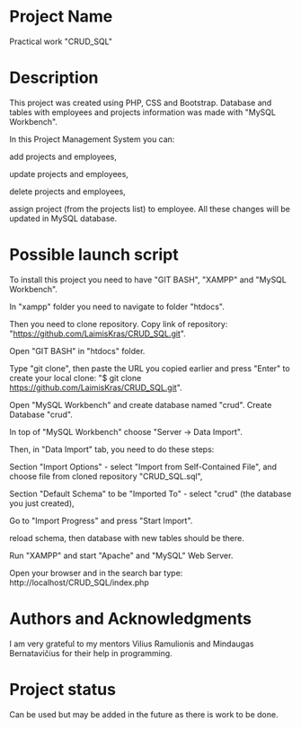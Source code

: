 # Project Name
Practical work "CRUD_SQL"

# Description
This project was created using PHP, CSS and Bootstrap. Database and tables with employees and projects information was made with "MySQL Workbench".

In this Project Management System you can:

add projects and employees,

update projects and employees,

delete projects and employees,

assign project (from the projects list) to employee. All these changes will be updated in MySQL database.

# Possible launch script
To install this project you need to have "GIT BASH", "XAMPP" and "MySQL Workbench".

In "xampp" folder you need to navigate to folder "htdocs".

Then you need to clone repository. Copy link of repository:
 "https://github.com/LaimisKras/CRUD_SQL.git".
 
Open "GIT BASH" in "htdocs" folder.

Type "git clone",  then paste the URL you copied earlier and press "Enter" to create your local clone: 
"$ git clone  https://github.com/LaimisKras/CRUD_SQL.git".

Open "MySQL Workbench" and create database named "crud".
Create Database "crud".

In top of "MySQL Workbench" choose "Server -> Data Import".

Then, in "Data Import" tab, you need to do these steps:

Section "Import Options" - select "Import from Self-Contained File", and choose file from cloned repository "CRUD_SQL.sql",

Section "Default Schema" to be "Imported To" - select "crud" (the database you just created),

Go to "Import Progress" and press "Start Import".

reload schema, then database with new tables should be there.

Run "XAMPP" and start "Apache" and "MySQL" Web Server.

Open your browser and in the search bar type:
http://localhost/CRUD_SQL/index.php

# Authors and Acknowledgments
I am very grateful to my mentors Vilius Ramulionis and Mindaugas Bernatavičius for their help in programming.

# Project status
Can be used but may be added in the future as there is work to be done.
